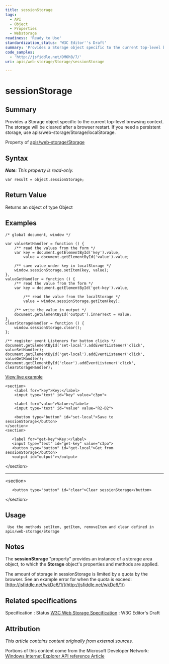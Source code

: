 ```yaml
---
title: sessionStorage
tags:
  - API
  - Object
  - Properties
  - Webstorage
readiness: 'Ready to Use'
standardization_status: 'W3C Editor''s Draft'
summary: 'Provides a Storage object specific to the current top-level browsing context. The storage will be cleared after a browser restart. If you need a persistent storage, use apis/web-storage/Storage/localStorage.'
code_samples:
  - 'http://jsfiddle.net/DM6hB/7/'
uri: apis/web-storage/Storage/sessionStorage

---
```

# sessionStorage

## Summary

Provides a Storage object specific to the current top-level browsing context. The storage will be cleared after a browser restart. If you need a persistent storage, use apis/web-storage/Storage/localStorage.

<span data-meta="applies_to" data-type="key">Property of <span data-type="value">[apis/web-storage/Storage](/apis/web-storage/Storage)</span></span>

## Syntax

***Note**: This property is read-only.*

``` {.js}
var result = object.sessionStorage;
```

## Return Value

<span data-meta="return" data-type="key">Returns an object of type <span data-type="value">Object</span></span>

## Examples

``` {.js}
/* global document, window */

var valueSetHandler = function () {
    /** read the values from the form */
    var key = document.getElementById('key').value,
        value = document.getElementById('value').value;

    /** save value under key in localStorage */
    window.sessionStorage.setItem(key, value);
},
valueGetHandler = function () {
    /** read the value from the form */
    var key = document.getElementById('get-key').value,

        /** read the value from the localStorage */
        value = window.sessionStorage.getItem(key);

    /** write the value in output */
    document.getElementById('output').innerText = value;
},
clearStorageHandler = function () {
    window.sessionStorage.clear();
};

/** register event Listeners for button clicks */
document.getElementById('set-local').addEventListener('click', valueSetHandler);
document.getElementById('get-local').addEventListener('click', valueGetHandler);
document.getElementById('clear').addEventListener('click', clearStorageHandler);
```

[View live example](http://jsfiddle.net/DM6hB/7/)

``` {.html}
<section>
    <label for="key">Key:</label>
    <input type="text" id="key" value="c3po">

    <label for="value">Value:</label>
    <input type="text" id="value" value="R2-D2">

    <button type="button" id="set-local">Save to sessionStorage</button>
</section>
<section>

   <label for="get-key">Key:</label>
   <input type="text" id="get-key" value="c3po">
   <button type="button" id="get-local">Get from sessionStorage</button>
   <output id="output"></output>
```

\</section\>

* * * * *

\<section\>

       <button type="button" id="clear">Clear sessionStorage</button>

\</section\>

</pre>

## Usage

     Use the methods setItem, getItem, removeItem and clear defined in apis/web-storage/Storage

## Notes

The **sessionStorage** "property" provides an instance of a storage area object, to which the **Storage** object's properties and methods are applied.

The amount of storage in sessionStorage is limited by a quota by the browser. See an example error for when the quota is exceed: [http://jsfiddle.net/wkDc6/1/](http://jsfiddle.net/wkDc6/1/)

## Related specifications

Specification
:   Status
[W3C Web Storage Specification](http://dev.w3.org/html5/webstorage)
:   W3C Editor's Draft

## Attribution

*This article contains content originally from external sources.*

Portions of this content come from the Microsoft Developer Network: [Windows Internet Explorer API reference Article](http://msdn.microsoft.com/en-us/library/ie/hh828809%28v=vs.85%29.aspx)

